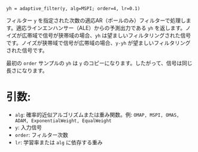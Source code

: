 ```
yh = adaptive_filter(y, alg=MSPI; order=4, lr=0.1)
```

フィルター `y` を指定された次数の適応AR（ポールのみ）フィルターで処理します。適応ラインエンハンサー（ALE）からの予測出力である `yh` を返します。ノイズが広帯域で信号が狭帯域の場合、`yh` は望ましいフィルタリングされた信号です。ノイズが狭帯域で信号が広帯域の場合、`y-yh` が望ましいフィルタリングされた信号です。

最初の `order` サンプルの `yh` は `y` のコピーになります。したがって、信号は同じ長さになります。

# 引数:

  * `alg`: 確率的近似アルゴリズムまたは重み関数。例: `OMAP, MSPI, OMAS, ADAM, ExponentialWeight, EqualWeight`
  * `y`: 入力信号
  * `order`: フィルター次数
  * `lr`: 学習率または `alg` に依存する重み
